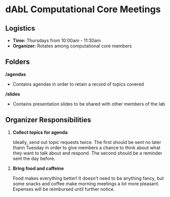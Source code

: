 # dAbL Computational Core Meetings

## Logistics

- **Time:** Thursdays from 10:00am - 11:30am
- **Organizer:** Rotates among computational core members

## Folders

**/agendas**
 - Contains agendas in order to retain a record of topics covered

**/slides**
 - Contains presentation slides to be shared with other members of the lab

## Organizer Responsibilities
1. **Collect topics for agenda**
    
    Ideally, send out topic requests twice. The first should be sent no later thann Tuesday in order to give members a chance to think about what they want to talk about and respond. The second should be a reminder sent the day before.

2. **Bring food and caffeine**

    Food makes everything better! It doesn't need to be anything fancy, but some snacks and coffee make morning meetings a lot more pleasant. Expenses will be reimbursed until further notice.
